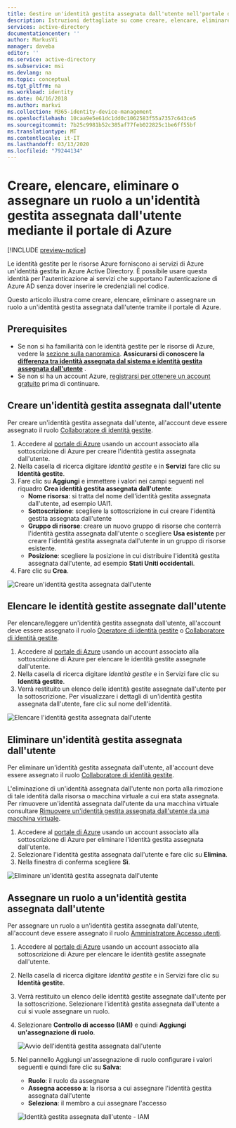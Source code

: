 ```yaml
---
title: Gestire un'identità gestita assegnata dall'utente nell'portale di Azure-Azure AD
description: Istruzioni dettagliate su come creare, elencare, eliminare e assegnare un ruolo a un'identità gestita assegnata dall'utente.
services: active-directory
documentationcenter: ''
author: MarkusVi
manager: daveba
editor: ''
ms.service: active-directory
ms.subservice: msi
ms.devlang: na
ms.topic: conceptual
ms.tgt_pltfrm: na
ms.workload: identity
ms.date: 04/16/2018
ms.author: markvi
ms.collection: M365-identity-device-management
ms.openlocfilehash: 10caa9e5e61dc1dd0c1062583f55a7357c643ce5
ms.sourcegitcommit: 7b25c9981b52c385af77feb022825c1be6ff55bf
ms.translationtype: MT
ms.contentlocale: it-IT
ms.lasthandoff: 03/13/2020
ms.locfileid: "79244134"
---
```

# <a name="create-list-delete-or-assign-a-role-to-a-user-assigned-managed-identity-using-the-azure-portal"></a>Creare, elencare, eliminare o assegnare un ruolo a un'identità gestita assegnata dall'utente mediante il portale di Azure

[!INCLUDE [preview-notice](~/includes/active-directory-msi-preview-notice-ua.md)]

Le identità gestite per le risorse Azure forniscono ai servizi di Azure un'identità gestita in Azure Active Directory. È possibile usare questa identità per l'autenticazione ai servizi che supportano l'autenticazione di Azure AD senza dover inserire le credenziali nel codice. 

Questo articolo illustra come creare, elencare, eliminare o assegnare un ruolo a un'identità gestita assegnata dall'utente tramite il portale di Azure.

## <a name="prerequisites"></a>Prerequisites

- Se non si ha familiarità con le identità gestite per le risorse di Azure, vedere la [sezione sulla panoramica](overview.md). **Assicurarsi di conoscere la [differenza tra identità assegnata dal sistema e identità gestita assegnata dall'utente](overview.md#how-does-the-managed-identities-for-azure-resources-work)** .
- Se non si ha un account Azure, [registrarsi per ottenere un account gratuito](https://azure.microsoft.com/free/) prima di continuare.

## <a name="create-a-user-assigned-managed-identity"></a>Creare un'identità gestita assegnata dall'utente

Per creare un'identità gestita assegnata dall'utente, all'account deve essere assegnato il ruolo [Collaboratore di identità gestite](/azure/role-based-access-control/built-in-roles#managed-identity-contributor).

1. Accedere al [portale di Azure](https://portal.azure.com) usando un account associato alla sottoscrizione di Azure per creare l'identità gestita assegnata dall'utente.
2. Nella casella di ricerca digitare *Identità gestite* e in **Servizi** fare clic su **Identità gestite**.
3. Fare clic su **Aggiungi** e immettere i valori nei campi seguenti nel riquadro **Crea identità gestita assegnata dall'utente**:
   - **Nome risorsa**: si tratta del nome dell'identità gestita assegnata dall'utente, ad esempio UAI1.
   - **Sottoscrizione**: scegliere la sottoscrizione in cui creare l'identità gestita assegnata dall'utente
   - **Gruppo di risorse**: creare un nuovo gruppo di risorse che conterrà l'identità gestita assegnata dall'utente o scegliere **Usa esistente** per creare l'identità gestita assegnata dall'utente in un gruppo di risorse esistente.
   - **Posizione**: scegliere la posizione in cui distribuire l'identità gestita assegnata dall'utente, ad esempio **Stati Uniti occidentali**.
4. Fare clic su **Crea**.

![Creare un'identità gestita assegnata dall'utente](./media/how-to-manage-ua-identity-portal/create-user-assigned-managed-identity-portal.png)

## <a name="list-user-assigned-managed-identities"></a>Elencare le identità gestite assegnate dall'utente

Per elencare/leggere un'identità gestita assegnata dall'utente, all'account deve essere assegnato il ruolo [Operatore di identità gestite](/azure/role-based-access-control/built-in-roles#managed-identity-operator) o [Collaboratore di identità gestite](/azure/role-based-access-control/built-in-roles#managed-identity-contributor).

1. Accedere al [portale di Azure](https://portal.azure.com) usando un account associato alla sottoscrizione di Azure per elencare le identità gestite assegnate dall'utente.
2. Nella casella di ricerca digitare *Identità gestite* e in Servizi fare clic su **Identità gestite**.
3. Verrà restituito un elenco delle identità gestite assegnate dall'utente per la sottoscrizione.  Per visualizzare i dettagli di un'identità gestita assegnata dall'utente, fare clic sul nome dell'identità.

![Elencare l'identità gestita assegnata dall'utente](./media/how-to-manage-ua-identity-portal/list-user-assigned-managed-identity-portal.png)

## <a name="delete-a-user-assigned-managed-identity"></a>Eliminare un'identità gestita assegnata dall'utente

Per eliminare un'identità gestita assegnata dall'utente, all'account deve essere assegnato il ruolo [Collaboratore di identità gestite](/azure/role-based-access-control/built-in-roles#managed-identity-contributor).

L'eliminazione di un'identità assegnata dall'utente non porta alla rimozione di tale identità dalla risorsa o macchina virtuale a cui era stata assegnata.  Per rimuovere un'identità assegnata dall'utente da una macchina virtuale consultare [Rimuovere un'identità gestita assegnata dall'utente da una macchina virtuale](/azure/active-directory/managed-identities-azure-resources/qs-configure-portal-windows-vm#remove-a-user-assigned-managed-identity-from-a-vm).

1. Accedere al [portale di Azure](https://portal.azure.com) usando un account associato alla sottoscrizione di Azure per eliminare l'identità gestita assegnata dall'utente.
2. Selezionare l'identità gestita assegnata dall'utente e fare clic su **Elimina**.
3. Nella finestra di conferma scegliere **Sì**.

![Eliminare un'identità gestita assegnata dall'utente](./media/how-to-manage-ua-identity-portal/delete-user-assigned-managed-identity-portal.png)

## <a name="assign-a-role-to-a-user-assigned-managed-identity"></a>Assegnare un ruolo a un'identità gestita assegnata dall'utente 

Per assegnare un ruolo a un'identità gestita assegnata dall'utente, all'account deve essere assegnato il ruolo [Amministratore Accesso utenti](/azure/role-based-access-control/built-in-roles#user-access-administrator).

1. Accedere al [portale di Azure](https://portal.azure.com) usando un account associato alla sottoscrizione di Azure per elencare le identità gestite assegnate dall'utente.
2. Nella casella di ricerca digitare *Identità gestite* e in Servizi fare clic su **Identità gestite**.
3. Verrà restituito un elenco delle identità gestite assegnate dall'utente per la sottoscrizione.  Selezionare l'identità gestita assegnata dall'utente a cui si vuole assegnare un ruolo.
4. Selezionare **Controllo di accesso (IAM)** e quindi **Aggiungi un'assegnazione di ruolo**.

   ![Avvio dell'identità gestita assegnata dall'utente](./media/how-to-manage-ua-identity-portal/assign-role-screenshot1.png)

5. Nel pannello Aggiungi un'assegnazione di ruolo configurare i valori seguenti e quindi fare clic su **Salva**:
   - **Ruolo**: il ruolo da assegnare
   - **Assegna accesso a**: la risorsa a cui assegnare l'identità gestita assegnata dall'utente
   - **Seleziona**: il membro a cui assegnare l'accesso
   
   ![Identità gestita assegnata dall'utente - IAM](./media/how-to-manage-ua-identity-portal/assign-role-screenshot2.png)  
